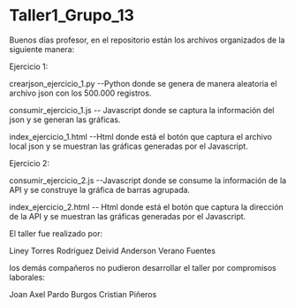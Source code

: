 # Taller1_Grupo_13

Buenos días profesor, en el repositorio están los archivos organizados de la siguiente manera:

Ejercicio 1:

crearjson_ejercicio_1.py --Python donde se genera de manera aleatoria el archivo json con los 500.000 registros.

consumir_ejercicio_1.js -- Javascript donde se captura la información del json y se generan las gráficas.

index_ejercicio_1.html --Html donde está el botón que captura el archivo local json y se muestran las gráficas generadas por el Javascript.

Ejercicio 2:

consumir_ejercicio_2.js --Javascript donde se consume la información de la API y se construye la gráfica de barras agrupada.

index_ejercicio_2.html -- Html donde está el botón que captura la dirección de la API y se muestran las gráficas generadas por el Javascript.

El taller fue realizado por:

Liney Torres Rodriguez
Deivid Anderson Verano Fuentes

los demás compañeros no pudieron desarrollar el taller por compromisos laborales:

Joan Axel Pardo Burgos
Cristian Piñeros
